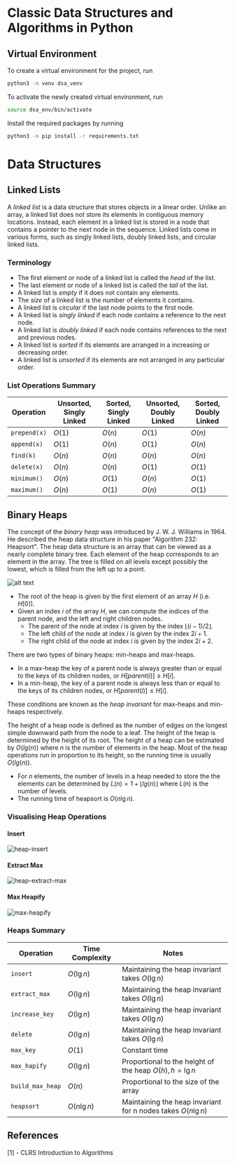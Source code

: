 # Classic Data Structures and Algorithms in Python

## Virtual Environment

To create a virtual environment for the project, run
```sh
python3 -m venv dsa_venv
```

To activate the newly created virtual environment, run

```sh
source dsa_env/bin/activate

```

Install the required packages by running

```sh
python3 -m pip install -r requirements.txt
```


# Data Structures

## Linked Lists

A _linked list_ is a data structure that stores objects in a linear order.
Unlike an array, a linked list does not store its elements in contiguous memory locations. Instead, each element in a linked list is stored in a node that contains a pointer to the next node in the sequence.
Linked lists come in various forms, such as singly linked lists, doubly linked lists, and circular linked lists. 

### Terminology
- The first element or node of a linked list is called the _head_ of the list.
- The last element or node of a linked list is called the _tail_ of the list.
- A linked list is _empty_ if it does not contain any elements.
- The _size_ of a linked list is the number of elements it contains.
- A linked list is _circular_ if the last node points to the first node.
- A linked list is _singly linked_ if each node contains a reference to the next node.
- A linked list is _doubly linked_ if each node contains references to the next and previous nodes.
- A linked list is _sorted_ if its elements are arranged in a increasing or decreasing order.
- A linked list is _unsorted_ if its elements are not arranged in any particular order.



### List Operations Summary

| Operation    | Unsorted, Singly Linked | Sorted, Singly Linked | Unsorted, Doubly Linked | Sorted, Doubly Linked |
| ------------ | ----------------------- | --------------------- | ----------------------- | --------------------- |
| `prepend(x)` | $O(1)$                  | $O(n)$                | $O(1)$                  | $O(n)$                |
| `append(x)`  | $O(1)$                  | $O(n)$                | $O(1)$                  | $O(n)$                |
| `find(k)`    | $O(n)$                  | $O(n)$                | $O(n)$                  | $O(n)$                |
| `delete(x)`  | $O(n)$                  | $O(n)$                | $O(1)$                  | $O(1)$                |
| `minimum()`  | $O(n)$                  | $O(1)$                | $O(n)$                  | $O(1)$                |
| `maximum()`  | $O(n)$                  | $O(1)$                | $O(n)$                  | $O(1)$                |


## Binary Heaps
The concept of the _binary heap_ was introduced by J. W. J. Williams in 1964. He described the heap data structure in his paper "Algorithm 232: Heapsort". The heap data structure is an array that can be viewed as a nearly complete binary tree. Each element of the heap corresponds to an element in the array. The tree is filled on all levels except possibly the lowest, which is filled from the left up to a point.

![alt text](docs/heap.png)


- The root of the heap is given by the first element of an array $H$ (i.e. $H[0]$). 
- Given an index $i$ of the array $H$, we can compute the indices of the parent node, and the left and right children nodes. 
  - The parent of the node at index $i$ is given by the index $⌊(i-1)/2⌋$.  
  - The left child of the node at index $i$ is given by the index $2i + 1$.
  - The right child of the node at index $i$ is given by the index $2i + 2$.

There are two types of binary heaps: min-heaps and max-heaps.
- In a max-heap the key of a parent node is always greater than or equal to the keys of its children nodes, or $H[parent(i)] ≥ H[i]$. 
- In a min-heap, the key of a parent node is always less than or equal to the keys of its children nodes, or $H[parent(i)] ≤ H[i]$.

These conditions are known as the _heap invariant_ for max-heaps and min-heaps respectively.


The height of a heap node is defined as the number of edges on the longest simple downward path from the node to a leaf. The height of the heap is determined by the height of its root.
The height of a heap can be estimated by $O(lg(n))$ where $n$ is the number of elements in the heap.
Most of the heap operations run in proportion to its height, so the running time is usually $O(lg(n))$.


- For $n$ elements, the number of levels in a heap needed to store the the elements can be determined by $L(n) = 1 + ⌊lg(n)⌋$ where $L(n)$ is the number of levels.
- The running time of heapsort is $O(n \lg n)$.

### Visualising Heap Operations

#### Insert

![heap-insert](docs/heap-insert.png)


#### Extract Max

![heap-extract-max](docs/extract-max.png)


#### Max Heapify

![max-heapify](docs/max-heapify.png)


### Heaps Summary


| Operation        | Time Complexity | Notes                                                          |
| ---------------- | --------------- | -------------------------------------------------------------- |
| `insert`         | $O(\lg n)$      | Maintaining the heap invariant takes $O(\lg n)$                |
| `extract_max`    | $O(\lg n)$      | Maintaining the heap invariant takes $O(\lg n)$                |
| `increase_key`   | $O(\lg n)$      | Maintaining the heap invariant takes $O(\lg n)$                |
| `delete`         | $O(\lg n)$      | Maintaining the heap invariant takes $O(\lg n)$                |
| `max_key`        | $O(1)$          | Constant time                                                  |
| `max_hapify`     | $O(\lg n)$      | Proportional to the height of the heap $O(h) , h = \lg n$      |
| `build_max_heap` | $O(n)$          | Proportional to the size of the array                          |
| `heapsort`       | $O(n \lg n)$    | Maintaining the heap invariant for n nodes  takes $O(n \lg n)$ |


## References
[1] - CLRS Introduction to Algorithms
